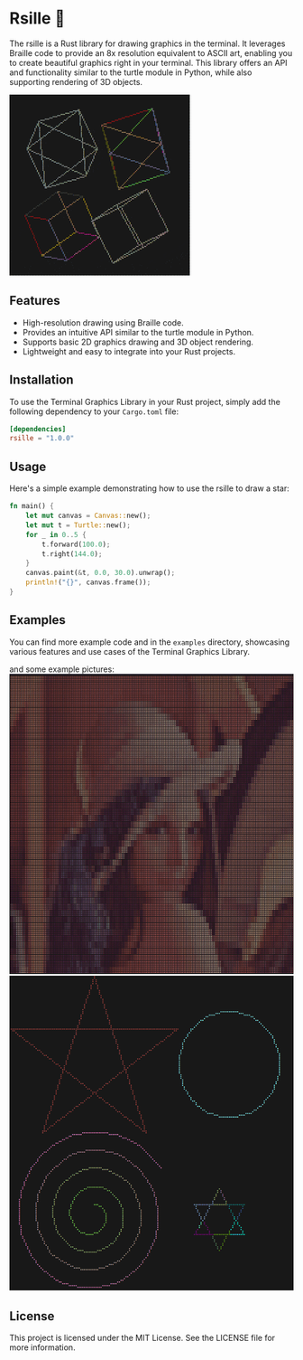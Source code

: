 # Rsille 🎨

The rsille is a Rust library for drawing graphics in the terminal. It leverages Braille code to provide an 8x resolution equivalent to ASCII art, enabling you to create beautiful graphics right in your terminal. This library offers an API and functionality similar to the turtle module in Python, while also supporting rendering of 3D objects.

![3d objects](imgs/objects3d.gif)

## Features

- High-resolution drawing using Braille code.
- Provides an intuitive API similar to the turtle module in Python.
- Supports basic 2D graphics drawing and 3D object rendering.
- Lightweight and easy to integrate into your Rust projects.

## Installation

To use the Terminal Graphics Library in your Rust project, simply add the following dependency to your `Cargo.toml` file:

```toml
[dependencies]
rsille = "1.0.0"
```

## Usage

Here's a simple example demonstrating how to use the rsille to draw a star:

```rust
fn main() {
    let mut canvas = Canvas::new();
    let mut t = Turtle::new();
    for _ in 0..5 {
        t.forward(100.0);
        t.right(144.0);
    }
    canvas.paint(&t, 0.0, 30.0).unwrap();
    println!("{}", canvas.frame());
}
```

## Examples

You can find more example code and in the `examples` directory, showcasing various features and use cases of the Terminal Graphics Library.

and some example pictures:
![lena](imgs/lena.png)
![turtle-multi](imgs/turtle-multi.png)

## License

This project is licensed under the MIT License. See the LICENSE file for more information.
